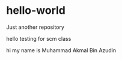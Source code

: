 # hello-world
Just another repository

hello
testing for scm class

hi my name is Muhammad Akmal Bin Azudin
